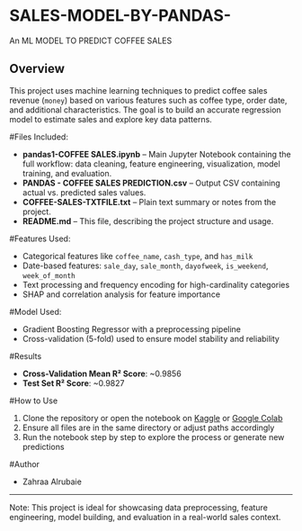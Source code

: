 # SALES-MODEL-BY-PANDAS-
An ML MODEL TO PREDICT COFFEE SALES 

## Overview
This project uses machine learning techniques to predict coffee sales revenue (`money`) based on various features such as coffee type, order date, and additional characteristics. The goal is to build an accurate regression model to estimate sales and explore key data patterns.

#Files Included:
- **pandas1-COFFEE SALES.ipynb** – Main Jupyter Notebook containing the full workflow: data cleaning, feature engineering, visualization, model training, and evaluation.
- **PANDAS - COFFEE SALES PREDICTION.csv** – Output CSV containing actual vs. predicted sales values.
- **COFFEE-SALES-TXTFILE.txt** – Plain text summary or notes from the project.
- **README.md** – This file, describing the project structure and usage.

#Features Used:
- Categorical features like `coffee_name`, `cash_type`, and `has_milk`
- Date-based features: `sale_day`, `sale_month`, `dayofweek`, `is_weekend`, `week_of_month`
- Text processing and frequency encoding for high-cardinality categories
- SHAP and correlation analysis for feature importance

#Model Used:
- Gradient Boosting Regressor with a preprocessing pipeline
- Cross-validation (5-fold) used to ensure model stability and reliability

#Results
- **Cross-Validation Mean R² Score**: ~0.9856
- **Test Set R² Score**: ~0.9827

#How to Use
1. Clone the repository or open the notebook on [Kaggle](https://www.kaggle.com/) or [Google Colab](https://colab.research.google.com/)
2. Ensure all files are in the same directory or adjust paths accordingly
3. Run the notebook step by step to explore the process or generate new predictions

#Author
- Zahraa Alrubaie

---
Note: This project is ideal for showcasing data preprocessing, feature engineering, model building, and evaluation in a real-world sales context.

